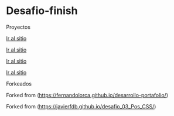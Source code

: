# Desafio-finish
Proyectos

[Ir al sitio](https://sebastyancamylo.github.io/MY-CV/)

[Ir al sitio](https://sebastyancamylo.github.io/LADING-PAGE/)

[Ir al sitio](https://sebastyancamylo.github.io/IGUANA-PAGE/)

[Ir al sitio](https://sebastyancamylo.github.io/CUPPON/)

Forkeados

Forked from (https://fernandolorca.github.io/desarrollo-portafolio/)

Forked from (https://javierfdb.github.io/desafio_03_Pos_CSS/)
